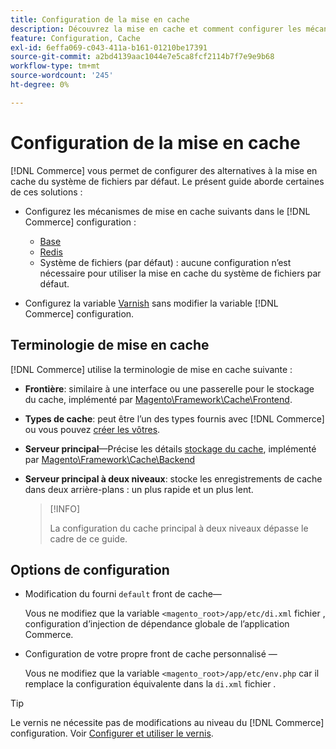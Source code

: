 ```yaml
---
title: Configuration de la mise en cache
description: Découvrez la mise en cache et comment configurer les mécanismes de mise en cache pour l’application Adobe Commerce et Magento Open Source.
feature: Configuration, Cache
exl-id: 6effa069-c043-411a-b161-01210be17391
source-git-commit: a2bd4139aac1044e7e5ca8fcf2114b7f7e9e9b68
workflow-type: tm+mt
source-wordcount: '245'
ht-degree: 0%

---
```


# Configuration de la mise en cache

[!DNL Commerce] vous permet de configurer des alternatives à la mise en cache du système de fichiers par défaut. Le présent guide aborde certaines de ces solutions :

- Configurez les mécanismes de mise en cache suivants dans le [!DNL Commerce] configuration :

   - [Base](https://developer.adobe.com/commerce/php/development/cache/partial/database-caching/)
   - [Redis](config-redis.md)
   - Système de fichiers (par défaut) : aucune configuration n’est nécessaire pour utiliser la mise en cache du système de fichiers par défaut.

- Configurez la variable [Varnish](config-varnish.md) sans modifier la variable [!DNL Commerce] configuration.

## Terminologie de mise en cache

[!DNL Commerce] utilise la terminologie de mise en cache suivante :

- **Frontière**: similaire à une interface ou une passerelle pour le stockage du cache, implémenté par [Magento\Framework\Cache\Frontend](https://github.com/magento/magento2/tree/2.4/lib/internal/Magento/Framework/Cache/Frontend).
- **Types de cache**: peut être l’un des types fournis avec [!DNL Commerce] ou vous pouvez [créer les vôtres](https://developer.adobe.com/commerce/php/development/cache/partial/cache-type/).
- **Serveur principal**—Précise les détails [stockage du cache](https://framework.zend.com/manual/1.12/en/zend.cache.backends.html), implémenté par [Magento\Framework\Cache\Backend](https://github.com/magento/magento2/tree/2.4/lib/internal/Magento/Framework/Cache/Backend)
- **Serveur principal à deux niveaux**: stocke les enregistrements de cache dans deux arrière-plans : un plus rapide et un plus lent.

  >[!INFO]
  >
  >La configuration du cache principal à deux niveaux dépasse le cadre de ce guide.

## Options de configuration

- Modification du fourni `default` front de cache—

  Vous ne modifiez que la variable `<magento_root>/app/etc/di.xml` fichier , configuration d’injection de dépendance globale de l’application Commerce.

- Configuration de votre propre front de cache personnalisé —

  Vous ne modifiez que la variable `<magento_root>/app/etc/env.php` car il remplace la configuration équivalente dans la `di.xml` fichier .

>[!TIP]
>
>Le vernis ne nécessite pas de modifications au niveau du [!DNL Commerce] configuration. Voir [Configurer et utiliser le vernis](config-varnish.md).
